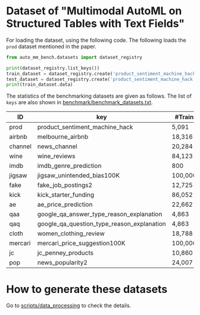 # Dataset of "Multimodal AutoML on Structured Tables with Text Fields"

For loading the dataset, using the following code. The following loads the `prod` dataset mentioned in the paper.

```python
from auto_mm_bench.datasets import dataset_registry

print(dataset_registry.list_keys())
train_dataset = dataset_registry.create('product_sentiment_machine_hack', 'train')
test_dataset = dataset_registry.create('product_sentiment_machine_hack', 'test')
print(train_dataset.data)
```

The statistics  of the benchmarking datasets are given as follows. The list of `keys` are also shown in [benchmark/benchmark_datasets.txt](benchmark/benchmark_datasets.txt).

| ID       | key |  #Train | #Test | Task | Metric  |
|----------|------|---------|-------|------|--------|
| prod     | product_sentiment_machine_hack  | 5,091 | 1,273 | multiclass | accuracy |
| airbnb   | melbourne_airbnb  | 18,316  | 4,579  | multiclass  | accuracy |
| channel  | news_channel  | 20,284  | 5,071  | multiclass | accuracy |
| wine     | wine_reviews  | 84,123  | 21,031 | multiclass | accuracy |
| imdb     | imdb_genre_prediction | 800 | 200 | binary | roc_auc|
| jigsaw   | jigsaw_unintended_bias100K | 100,000 | 25,000 | binary | roc_auc |
| fake     | fake_job_postings2 | 12,725 | 3,182 | binary | roc_auc |
| kick     | kick_starter_funding | 86,052 | 21,626 | binary | roc_auc |
| ae       | ae_price_prediction  | 22,662 | 5,666 | regression | r2 |
| qaa      | google_qa_answer_type_reason_explanation | 4,863 | 1,216 | regression | r2 |
| qaq      | google_qa_question_type_reason_explanation | 4,863 | 1,216 | regression | r2 |
| cloth    | women_clothing_review | 18,788 | 4,698 | regression | r2 |
| mercari  | mercari_price_suggestion100K | 100,000 | 25,000 | regression | r2 |
| jc       | jc_penney_products | 10,860 | 2,715 | regression | r2 |
| pop      | news_popularity2 | 24,007 | 6,002 | regression | r2 |

# How to generate these datasets

Go to [scripts/data_processing](scripts/data_processing/README.md) to check the details.
